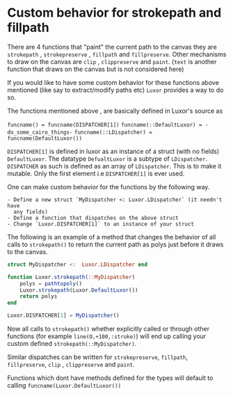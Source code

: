 # Custom behavior for strokepath and fillpath 

There are 4 functions that "paint" the current path to the canvas
they are `strokepath` , `strokepreserve` , `fillpath` and `fillpreserve`.
Other mechanisms to draw on the canvas are `clip` , `clippreserve` and `paint`.
(`text` is another function that draws on the canvas but is not considered here)

If you would like to have some custom behavior for these functions above
mentioned (like say to extract/modify paths etc) `Luxor` provides a way to do
so.

The functions mentioned above , are
basically defined in Luxor's source as 

`funcname() = funcname(DISPATCHER[1])`
`funcname(::DefaultLuxor) = -do_some_cairo_things-`
`funcname(::LDispatcher) = funcname(DefaultLuxor())`

`DISPATCHER[1]` is defined in luxor as an instance of a struct (with no fields)
`DefaultLuxor`. The datatype `DefualtLuxor` is a subtype of `LDispatcher`.
`DISPATCHER` as such is defined as an array of `LDispatcher`. This is to make
it mutable. Only the first element i.e `DISPATCHER[1]` is ever used. 

One can make custom behavior for the functions by the following way.

	- Define a new struct `MyDispatcher <: Luxor.LDispatcher` (it needn't have
	  any fields)
	- Define a function that dispatches on the above struct
	- Change `Luxor.DISPATCHER[1]` to an instance of your struct 


The following is an example of a method that changes the behavior of all calls
to `strokepath()` to return the current path as polys just before it draws to
the canvas.

```julia
struct MyDispatcher <:  Luxor.LDispatcher end

function Luxor.strokepath(::MyDispatcher)
	polys = pathtopoly()
	Luxor.strokepath(Luxor.DefaultLuxor())
	return polys
end

Luxor.DISPATCHER[1] = MyDispatcher()
```

Now all calls to `strokepath()` whether explicitly called  or through other
functions (for example `line(O,+100,:stroke)`) will end up calling your custom
defined `strokepath(::MyDispatcher)`.

Similar dispatches can be written for `strokepreserve`, `fillpath`,
`fillpreserve`, `clip` , `clippreserve` and `paint`. 

Functions which dont have methods defined for the types will default
to calling `funcname(Luxor.DefaultLuxor())`
